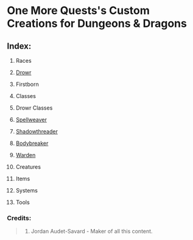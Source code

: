 # One More Quests's Custom Creations for Dungeons & Dragons

## Index:

1. Races
 1. [Drowr](https://github.com/MysticalSquirrel/DnD-Custom-Creations/blob/master/Custom%20Races/Drowr.md)
  1. Firstborn

2. Classes
 1. Drowr Classes
  1. [Spellweaver](https://github.com/MysticalSquirrel/DnD-Custom-Creations/blob/master/Custom%20Classes/Drowr%20Classes/Spellweaver.md)
  2. [Shadowthreader](https://github.com/MysticalSquirrel/DnD-Custom-Creations/blob/master/Custom%20Classes/Drowr%20Classes/Shadowthreader.md)
  3. [Bodybreaker](https://github.com/MysticalSquirrel/DnD-Custom-Creations/blob/master/Custom%20Classes/Drowr%20Classes/Bodybreaker.md)
  4. [Warden](https://github.com/MysticalSquirrel/DnD-Custom-Creations/blob/master/Custom%20Classes/Drowr%20Classes/Warden.md)

3. Creatures

4. Items

5. Systems

6. Tools

### Credits:

> 1. Jordan Audet-Savard - Maker of all this content.
